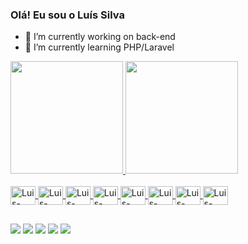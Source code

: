 ### Olá! Eu sou o Luís Silva 

- 🔭 I’m currently working on back-end
- 🌱 I’m currently learning PHP/Laravel

<div>
  <a href="https://beacons.ai/LuiSilvak">
  <img height="180em" src="https://github-readme-stats.vercel.app/api?username=LuiSilvak&show_icons=true&theme=dark&include_all_commits=true&count_private=true"/>
  <img height="180em" src="https://github-readme-stats.vercel.app/api/top-langs/?username=LuiSilvak&layout=compact&langs_count=16&theme=dark"/>
</div>
<div style="display: inline_block"><br>
   <img align="center" alt="Luis-PHP" height="30" width="40" src="https://cdn.jsdelivr.net/gh/devicons/devicon@latest/icons/php/php-original.svg" />
   <img align="center" alt="Luis-Python" height="30" width="40" src="https://cdn.jsdelivr.net/gh/devicons/devicon@latest/icons/python/python-original.svg" />
   <img align="center" alt="Luis-Laravel" height="30" width="40" src="https://cdn.jsdelivr.net/gh/devicons/devicon@latest/icons/laravel/laravel-original.svg" />
   <img align="center" alt="Luis-Selenium" height="30" width="40" src="https://cdn.jsdelivr.net/gh/devicons/devicon@latest/icons/selenium/selenium-original.svg" />
   <img align="center" alt="Luis-Linux" height="30" width="40" src="https://cdn.jsdelivr.net/gh/devicons/devicon@latest/icons/linux/linux-original.svg" /> 
  <img align="center" alt="Luis-Powershell" height="30" width="40" src="https://cdn.jsdelivr.net/gh/devicons/devicon@latest/icons/powershell/powershell-original.svg" />
   <img align="center" alt="Luis-Docker" height="30" width="40" src="https://cdn.jsdelivr.net/gh/devicons/devicon@latest/icons/docker/docker-original.svg" />
   <img align="center" alt="Luis-Ansible" height="30" width="40" src="https://cdn.jsdelivr.net/gh/devicons/devicon@latest/icons/ansible/ansible-original.svg" />
</div>

##

<div>
  <a href="#" target="_blank"><img src="https://img.shields.io/badge/Gmail-D14836?style=for-the-badge&logo=gmail&logoColor=white" target="_blank"></a>
  <a href="#" target="_blank"><img src="https://img.shields.io/badge/Discord-7289DA?style=for-the-badge&logo=discord&logoColor=white" target="_blank"></a>
  <a href="#" target="_blank"><img src="https://img.shields.io/badge/LinkedIn-0077B5?style=for-the-badge&logo=linkedin&logoColor=white" target="_blank"></a>
  <a href="#" target="_blank"><img src="https://img.shields.io/badge/Instagram-E4405F?style=for-the-badge&logo=instagram&logoColor=white" target="_blank"></a>
  <a href="#" target="_blank"><img src="https://img.shields.io/badge/GitLab-330F63?style=for-the-badge&logo=gitlab&logoColor=white" target="_blank"></a>
</div>

##

